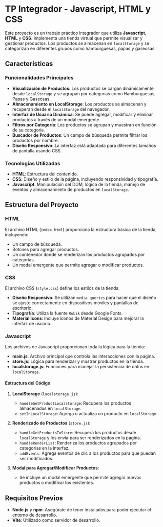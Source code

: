 # TP Integrador - Javascript, HTML y CSS

Este proyecto es un trabajo práctico integrador que utiliza **Javascript**, **HTML** y **CSS**. Implementa una tienda virtual que permite visualizar y gestionar productos. Los productos se almacenan en `localStorage` y se categorizan en diferentes grupos como hamburguesas, papas y gaseosas.

## Características

### Funcionalidades Principales
- **Visualización de Productos**: Los productos se cargan dinámicamente desde `localStorage` y se agrupan por categorías como Hamburguesas, Papas y Gaseosas.
- **Almacenamiento en LocalStorage**: Los productos se almacenan y recuperan desde el `localStorage` del navegador.
- **Interfaz de Usuario Dinámica**: Se puede agregar, modificar y eliminar productos a través de un modal emergente.
- **Filtros por Categoría**: Los productos se agrupan y muestran en función de su categoría.
- **Buscador de Productos**: Un campo de búsqueda permite filtrar los productos por nombre.
- **Diseño Responsivo**: La interfaz está adaptada para diferentes tamaños de pantalla usando CSS.

### Tecnologías Utilizadas
- **HTML**: Estructura del contenido.
- **CSS**: Diseño y estilo de la página, incluyendo responsividad y tipografía.
- **Javascript**: Manipulación del DOM, lógica de la tienda, manejo de eventos y almacenamiento de productos en `localStorage`.

## Estructura del Proyecto

### HTML
El archivo HTML (`index.html`) proporciona la estructura básica de la tienda, incluyendo:
- Un campo de búsqueda.
- Botones para agregar productos.
- Un contenedor donde se renderizan los productos agrupados por categorías.
- Un modal emergente que permite agregar o modificar productos.

### CSS
El archivo CSS (`style.css`) define los estilos de la tienda:
- **Diseño Responsivo**: Se utilizan `media queries` para hacer que el diseño se ajuste correctamente en dispositivos móviles y pantallas de escritorio.
- **Tipografía**: Utiliza la fuente `Rubik` desde Google Fonts.
- **Material Icons**: Incluye iconos de Material Design para mejorar la interfaz de usuario.

### Javascript
Los archivos de Javascript proporcionan toda la lógica para la tienda:
- **main.js**: Archivo principal que controla las interacciones con la página.
- **store.js**: Lógica para renderizar y mostrar productos en la tienda.
- **localstorage.js**: Funciones para manejar la persistencia de datos en `localStorage`.

#### Estructura del Código
1. **LocalStorage** (`localstorage.js`):  
   - `handleGetProductLocalStorage`: Recupera los productos almacenados en `localStorage`.
   - `setInLocalStorage`: Agrega o actualiza un producto en `localStorage`.
   
2. **Renderizado de Productos** (`store.js`):  
   - `handleGetProductsToStore`: Recupera los productos desde `localStorage` y los envía para ser renderizados en la página.
   - `handleRenderList`: Renderiza los productos agrupados por categorías en la interfaz.
   - `addEvents`: Agrega eventos de clic a los productos para que puedan ser modificados.

3. **Modal para Agregar/Modificar Productos**:
   - Se incluye un modal emergente que permite agregar nuevos productos o modificar los existentes.

## Requisitos Previos

- **Node.js** y **npm**: Asegúrate de tener instalados para poder ejecutar el entorno de desarrollo.
- **Vite**: Utilizado como servidor de desarrollo.

